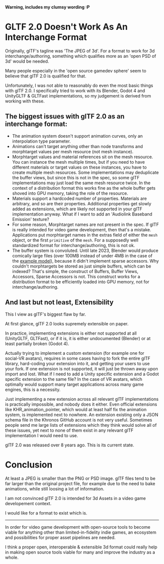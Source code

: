 **Warning, includes my clumsy wording :P**

# GLTF 2.0 Doesn't Work As An Interchange Format

Originally, glTF's tagline was 'The JPEG of 3d'. For a format to work for 3d interchange/authoring, something which qualifies more as an 'open PSD of 3d' would be needed.

Many people especially in the 'open source gamedev sphere' seem to believe that glTF 2.0 is qualified for that.

Unfortunately, I was not able to reasonably do even the most basic things with glTF 2.0. I specifically tried to work with its Blender, Godot 4 and UnityGLTF & GLTFast implementations, so my judgement is derived from working with these.

## The biggest issues with glTF 2.0 as an interchange format:
* The animation system doesn't support animation curves, only an interpolation type parameter.
* Animations can't target anything other than node transforms and morphtarget values per mesh resource (not mesh instance).
* Morphtarget values and material references sit on the mesh resource. You can instance the mesh multiple times, but if you need to have different materials or target values on these instances, you have to create multiple mesh resources. Some implementations may deduplicate the buffer views, but since this is not in the spec, so some glTF implementations may just load the same mesh resource twice. In the context of a distribution format this works fine as the whole buffer gets shoved into GPU memory, taking the role of the resource.
* Materials support a hardcoded number of properties. Materials are arbitrary, and so are their properties. Additional properties get slowly added as extensions, which are likely not supported in your glTF implementation anyway. What if I want to add an 'Audiolink Baseband Emission' texture?
* For some reason, Morphtarget names are not present in the spec. If glTF is really intended for video game development, then that's a mistake. Applications put morphtarget names in the extras field of either the `mesh` object, or the first `primitive` of the `mesh`. For a supposedly well standardized format for interchange/authoring, this is not ok.
* The buffer system is convoluted. Until late 2023, Blender would produce comically large files (over 100MB instead of under 4MB in the case of the [example model](https://emperorofmars.itch.io/stf-avatar-showcase)), because it didn't implement sparse accessors. Why couldn't morphtargets be stored as just simple buffers, which can be indexed? That's simple, the construct of Buffers, Buffer Views, Accessors, Sparse Accessors is not. This construct works for a distribution format to be efficiently loaded into GPU memory, not for interchange/authoring.

## And last but not least, Extensibility
This I view as glTF's biggest flaw by far.

At first glance, glTF 2.0 looks supremely extensible on paper.

In practice, implementing extensions is either not supported at all (UnityGLTF, GLTFast), or if it is, it is either undocumented (Blender) or at least partially broken (Godot 4).

Actually trying to implement a custom extension (for example one for social-VR avatars), requires in some cases having to fork the entire glTF library, hard-coding your extension into it, and getting your users to use your fork.
If one extension is not supported, it will just be thrown away upon import and lost. What if I need to add a Unity specific extension and a Godot specific extension to the same file? In the case of VR avatars, which optimally would support many target applications across many game engines, this is a necessity.

Just implementing a new extension across all relevant glTF implementations is practically impossible, and nobody does it either. Even official extensions like KHR_animation_pointer, which would at least half fix the animation system, is implemented next to nowhere. An extension existing only a JSON schema file in the Khronos GitHub account is not very useful.
Sometimes people send me large lists of extensions which they think would solve all of these issues, yet next to none of them exist in any relevant glTF implementation I would need to use.

glTF 2.0 was released over 8 years ago. This is its current state.

# Conclusion
At least a JPEG is smaller than the PNG or PSD image. glTF files tend to be far larger than the original project file, for example due to the need to bake animations, while still loosing a lot of information.

I am not convinced glTF 2.0 is intended for 3d Assets in a video game developement context.

I would like for a format to exist which is.

---
In order for video game development with open-source tools to become viable for anything other than limited-in-fidelity indie games, an ecosystem and possibilities for proper asset pipelines are needed.

I think a proper open, interoperable & extensible 3d format could really help in making open source tools viable for many and improve the industry as a whole.
